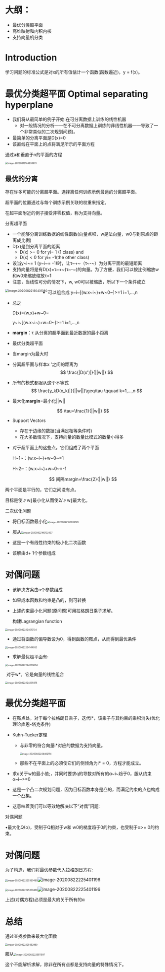 # 大纲：

- 最优分类超平面
- 高维映射和内积内核
- 支持向量机分类

# Introduction

学习问题的标准公式是对x的所有值估计一个函数(函数逼近)，y = f(x)。

# 最优分类超平面 Optimal separating hyperplane

- 我们将从最简单的例子开始:在可分离数据上训练的线性机器
  - 对一般情况的分析——在不可分离数据上训练的非线性机器——导致了一个非常类似的二次规划问题)。
- 最简单的分离平面是D(x)=0
- 该直线在平面上的点将满足所示的平面方程

通过a和垂直于n的平面的方程

<img src="D:\TyporaData\第四节、支持向量机\image-20200816144633973.png" alt="image-20200816144633973" style="zoom:50%;" />

## 最优的分离

存在许多可能的分离超平面。选择离任何训练示例最远的分离超平面。

超平面的位置通过与每个训练示例关联的权重来指定。

在超平面附近的例子接受非零权值，称为支持向量。

分离超平面

- 一个能够分离训练数据的线性函数(向量点积，w是法向量，w0与到原点的距离成比例)
- D(x)是到分离平面的距离
  - D(x) >= 0 for yi= 1 (1 class) and
  - D(x) < 0 for yi= -1(the other class)
- 设当y~i~= 1 (y~i~= -1)时，让τ~+~（τ~-~）为分离平面的最短距离
- 支持向量将是有D(x)=τ~+~(τ~-~)的向量。为了方便，我们可以按比例缩放w和w0来缩放缩放τ=1
- 注意，当线性可分的情况下，w, w0可以被缩放，所以下一个条件成立

<img src="C:\Users\12548\Documents\GitHub\Notebooks\人工智能课程\第四节、支持向量机.assets\image-20200822150431380.png" alt="image-20200822150431380" style="zoom:67%;" align="left"/>

- 可以组合成		y~i~[(w.x~i~)+w~0~]>=1	i=1,…,n

- 总之

  D(x)=(w.x)+w~0~

  y~i~[(w.x~i~)+w~0~]>=1	i=1,…,n



- **margin**：τ 	 从分离的超平面到最近数据的最小距离
- 最优分类超平面
  
- 当margin为最大时
  
- 分离超平面与样本x '之间的距离为
  $$
  \frac{|D(x')|}{||w||}
  $$
  
- 所有的模式都服从这个不等式
  $$
  \frac{y_kD(x_k)|}{||w||}\geq\tau \qquad k=1,…,n
  $$

- 最大化**margin**=最小化||w||

$$
\tau=\frac{1}{||w||}
$$

- Support Vectors
  - 存在于边缘的数据(当满足相等条件时)
  - 在大多数情况下，支持向量的数量比模式的数量小得多

- 对于超平面上的这些点，它们组成了两个平面

  H~1~：(w.x~i~)+w~0~=1

  H~2~：(w.x~i~)+w~0~=-1

$$
间隔margin=\frac{2}{||w||}
$$

两个平面是平行的，它们之间没有点。

目标是使∥w∥最小化从而使2/∥w∥最大化。

二次优化问题
- 将目标函数最小化<img src="C:\Users\12548\Documents\GitHub\Notebooks\人工智能课程\第四节、支持向量机.assets\image-20200822160032129.png" alt="image-20200822160032129" style="zoom:50%;" />
- 服从<img src="C:\Users\12548\Documents\GitHub\Notebooks\人工智能课程\第四节、支持向量机.assets\image-20200822160102437.png" alt="image-20200822160102437" style="zoom:50%;" />

- 这是一个有线性约束的极小化二次函数
- 该解由d+ 1个参数组成

# 对偶问题

- 该解决方案由n个参数组成

- 如果成本函数和约束是凸的，则可转换

- 上述约束最小化问题(原问题)可用拉格朗日乘子求解。

  构建Lagrangian function

<img src="C:\Users\12548\Documents\GitHub\Notebooks\人工智能课程\第四节、支持向量机.assets\image-20200822224010134.png" alt="image-20200822224010134" style="zoom:50%;" />

- 通过将函数的偏导数设为0，得到函数的鞍点，从而得到最优条件

<img src="C:\Users\12548\Documents\GitHub\Notebooks\人工智能课程\第四节、支持向量机.assets\image-20200822224144053.png" alt="image-20200822224144053" style="zoom:50%;" />

- 求解最优超平面有:

<img src="C:\Users\12548\Documents\GitHub\Notebooks\人工智能课程\第四节、支持向量机.assets\image-20200822224209604.png" alt="image-20200822224209604" style="zoom:50%;" />

​		对于w*，它是向量的线性组合

<img src="C:\Users\12548\Documents\GitHub\Notebooks\人工智能课程\第四节、支持向量机.assets\image-20200822224235975.png" alt="image-20200822224235975" style="zoom:50%;" />

# 最优分类超平面

- 在鞍点处，对于每个拉格朗日乘子，迭代i*，该乘子与其约束的乘积消失(优化理论库恩-塔克条件)

- Kuhn-Tucker定理

  - 与非零的符合向量i*对应的数据为支持向量。

    <img src="C:\Users\12548\Documents\GitHub\Notebooks\人工智能课程\第四节、支持向量机.assets\image-20200822224402114.png" alt="image-20200822224402114" style="zoom:50%;" />

  - 那些不在平面上的必须使它们的侧倾角为i* = 0，方程才能成立。

- 求q关于w的最小值;，并同时要求q的导数对所有的α~i~趋于0，服从约束α~i~>=0
- 这是一个凸二次规划问题，因为目标函数本身是凸的，而满足约束的点也构成一个凸集。
- 这意味着我们可以等效地解决以下“对偶”问题:

对偶问题

•最大化Q(α)，受制于Q相对于w和 w0的梯度趋于0的约束，也受制于α>= 0的约束。

# 对偶问题

为了构造，我们将最优参数代入拉格朗日方程:

<img src="C:\Users\12548\Documents\GitHub\Notebooks\人工智能课程\第四节、支持向量机.assets\image-20200822225350460.png" alt="image-20200822225350460" style="zoom:50%;" />![image-20200822225401196](C:\Users\12548\Documents\GitHub\Notebooks\人工智能课程\第四节、支持向量机.assets\image-20200822225401196.png)

<img src="C:\Users\12548\Documents\GitHub\Notebooks\人工智能课程\第四节、支持向量机.assets\image-20200822225350460.png" alt="image-20200822225350460" style="zoom:50%;" />![image-20200822225401196](C:\Users\12548\Documents\GitHub\Notebooks\人工智能课程\第四节、支持向量机.assets\image-20200822225401196.png)

上述(对偶方程)必须是最大的关于所有的α

# 总结

通过查找参数来最大化函数

<img src="C:\Users\12548\Documents\GitHub\Notebooks\人工智能课程\第四节、支持向量机.assets\image-20200822225452860.png" alt="image-20200822225452860" style="zoom:50%;" />

服从<img src="C:\Users\12548\Documents\GitHub\Notebooks\人工智能课程\第四节、支持向量机.assets\image-20200822225511597.png" alt="image-20200822225511597" style="zoom:50%;" />

这个不能解析求解，除非在所有点都是支持向量的特殊情况下。